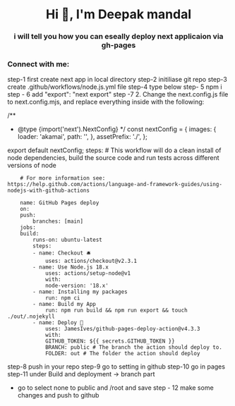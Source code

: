 <h1 align="center">Hi 👋, I'm Deepak mandal</h1>
<h3 align="center">i will tell you how you can eseally deploy next applicaion via gh-pages</h3>

<h3 align="left">Connect with me:</h3>
<p align="left">
</p>

step-1 first create next app in local directory
step-2 initiliase git repo
step-3 create .github/workflows/node.js.yml file
step-4 type below
step- 5 npm i
step - 6 add "export": "next export"
step -7 2. Change the next.config.js file to next.config.mjs, and replace everything inside with the following:

/\*\*

- @type {import('next').NextConfig}
  \*/
  const nextConfig = {
  images: {
  loader: 'akamai',
  path: '',
  },
  assetPrefix: './',
  };

export default nextConfig;
    steps:
        # This workflow will do a clean install of node dependencies, build the source code and run tests across different versions of node

        # For more information see: https://help.github.com/actions/language-and-framework-guides/using-nodejs-with-github-actions
    
        name: GitHub Pages deploy
        on:
        push:
            branches: [main]
        jobs:
        build:
            runs-on: ubuntu-latest
            steps:
            - name: Checkout 🛎️
                uses: actions/checkout@v2.3.1
            - name: Use Node.js 18.x
                uses: actions/setup-node@v1
                with:
                node-version: '18.x'
            - name: Installing my packages
                run: npm ci
            - name: Build my App
                run: npm run build && npm run export && touch ./out/.nojekyll
            - name: Deploy 🚀
                uses: JamesIves/github-pages-deploy-action@v4.3.3
                with:
                GITHUB_TOKEN: ${{ secrets.GITHUB_TOKEN }}
                BRANCH: public # The branch the action should deploy to.
                FOLDER: out # The folder the action should deploy

step-8 push in your repo
step-9 go to setting in github
step-10 go in pages
step-11 under Build and deployment -> branch part

- go to select none to public and /root and save
  step - 12 make some changes and push to github
